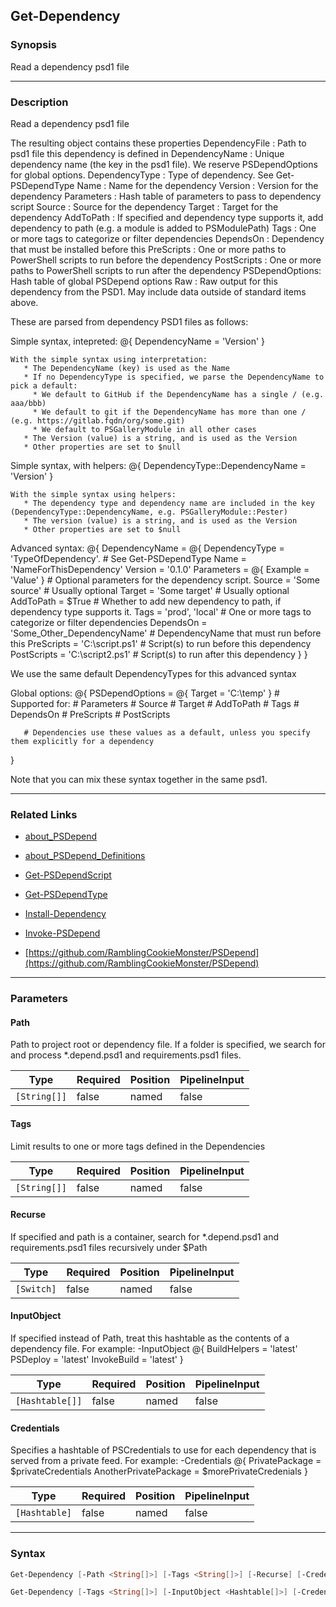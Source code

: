 Get-Dependency
--------------

### Synopsis
Read a dependency psd1 file

---

### Description

Read a dependency psd1 file

The resulting object contains these properties
    DependencyFile : Path to psd1 file this dependency is defined in
    DependencyName : Unique dependency name (the key in the psd1 file).  We reserve PSDependOptions for global options.
    DependencyType : Type of dependency.  See Get-PSDependType
    Name           : Name for the dependency
    Version        : Version for the dependency
    Parameters     : Hash table of parameters to pass to dependency script
    Source         : Source for the dependency
    Target         : Target for the dependency
    AddToPath      : If specified and dependency type supports it, add dependency to path (e.g. a module is added to PSModulePath)
    Tags           : One or more tags to categorize or filter dependencies
    DependsOn      : Dependency that must be installed before this
    PreScripts     : One or more paths to PowerShell scripts to run before the dependency
    PostScripts    : One or more paths to PowerShell scripts to run after the dependency
    PSDependOptions: Hash table of global PSDepend options
    Raw            : Raw output for this dependency from the PSD1. May include data outside of standard items above.

These are parsed from dependency PSD1 files as follows:

Simple syntax, intepreted:
    @{
        DependencyName = 'Version'
    }

    With the simple syntax using interpretation:
       * The DependencyName (key) is used as the Name
       * If no DependencyType is specified, we parse the DependencyName to pick a default:
         * We default to GitHub if the DependencyName has a single / (e.g. aaa/bbb)
         * We default to git if the DependencyName has more than one / (e.g. https://gitlab.fqdn/org/some.git)
         * We default to PSGalleryModule in all other cases
       * The Version (value) is a string, and is used as the Version
       * Other properties are set to $null

Simple syntax, with helpers:
    @{
        DependencyType::DependencyName = 'Version'
    }

    With the simple syntax using helpers:
       * The dependency type and dependency name are included in the key (DependencyType::DependencyName, e.g. PSGalleryModule::Pester)
       * The version (value) is a string, and is used as the Version
       * Other properties are set to $null

Advanced syntax:
    @{
        DependencyName = @{
            DependencyType = 'TypeOfDependency'.  # See Get-PSDependType
            Name = 'NameForThisDependency'
            Version = '0.1.0'
            Parameters = @{ Example = 'Value' }  # Optional parameters for the dependency script.
            Source = 'Some source' # Usually optional
            Target = 'Some target' # Usually optional
            AddToPath = $True # Whether to add new dependency to path, if dependency type supports it.
            Tags = 'prod', 'local' # One or more tags to categorize or filter dependencies
            DependsOn = 'Some_Other_DependencyName' # DependencyName that must run before this
            PreScripts = 'C:\script.ps1' # Script(s) to run before this dependency
            PostScripts = 'C:\script2.ps1' # Script(s) to run after this dependency
        }
    }

We use the same default DependencyTypes for this advanced syntax

Global options:
   @{
       PSDependOptions = @{
           Target = 'C:\temp'
       }
       # Supported for:
       #    Parameters
       #    Source
       #    Target
       #    AddToPath
       #    Tags
       #    DependsOn
       #    PreScripts
       #    PostScripts

       # Dependencies use these values as a default, unless you specify them explicitly for a dependency
   }

Note that you can mix these syntax together in the same psd1.

---

### Related Links
* [about_PSDepend](about_PSDepend)

* [about_PSDepend_Definitions](about_PSDepend_Definitions)

* [Get-PSDependScript](Get-PSDependScript)

* [Get-PSDependType](Get-PSDependType)

* [Install-Dependency](Install-Dependency)

* [Invoke-PSDepend](Invoke-PSDepend)

* [https://github.com/RamblingCookieMonster/PSDepend](https://github.com/RamblingCookieMonster/PSDepend)

---

### Parameters
#### **Path**
Path to project root or dependency file.
If a folder is specified, we search for and process *.depend.psd1 and requirements.psd1 files.

|Type        |Required|Position|PipelineInput|
|------------|--------|--------|-------------|
|`[String[]]`|false   |named   |false        |

#### **Tags**
Limit results to one or more tags defined in the Dependencies

|Type        |Required|Position|PipelineInput|
|------------|--------|--------|-------------|
|`[String[]]`|false   |named   |false        |

#### **Recurse**
If specified and path is a container, search for *.depend.psd1 and requirements.psd1 files recursively under $Path

|Type      |Required|Position|PipelineInput|
|----------|--------|--------|-------------|
|`[Switch]`|false   |named   |false        |

#### **InputObject**
If specified instead of Path, treat this hashtable as the contents of a dependency file.
For example:
    -InputObject @{
        BuildHelpers = 'latest'
        PSDeploy = 'latest'
        InvokeBuild = 'latest'
}

|Type           |Required|Position|PipelineInput|
|---------------|--------|--------|-------------|
|`[Hashtable[]]`|false   |named   |false        |

#### **Credentials**
Specifies a hashtable of PSCredentials to use for each dependency that is served from a private feed.
For example:
	-Credentials @{
		PrivatePackage = $privateCredentials
		AnotherPrivatePackage = $morePrivateCredenials
	}

|Type         |Required|Position|PipelineInput|
|-------------|--------|--------|-------------|
|`[Hashtable]`|false   |named   |false        |

---

### Syntax
```PowerShell
Get-Dependency [-Path <String[]>] [-Tags <String[]>] [-Recurse] [-Credentials <Hashtable>] [<CommonParameters>]
```
```PowerShell
Get-Dependency [-Tags <String[]>] [-InputObject <Hashtable[]>] [-Credentials <Hashtable>] [<CommonParameters>]
```
